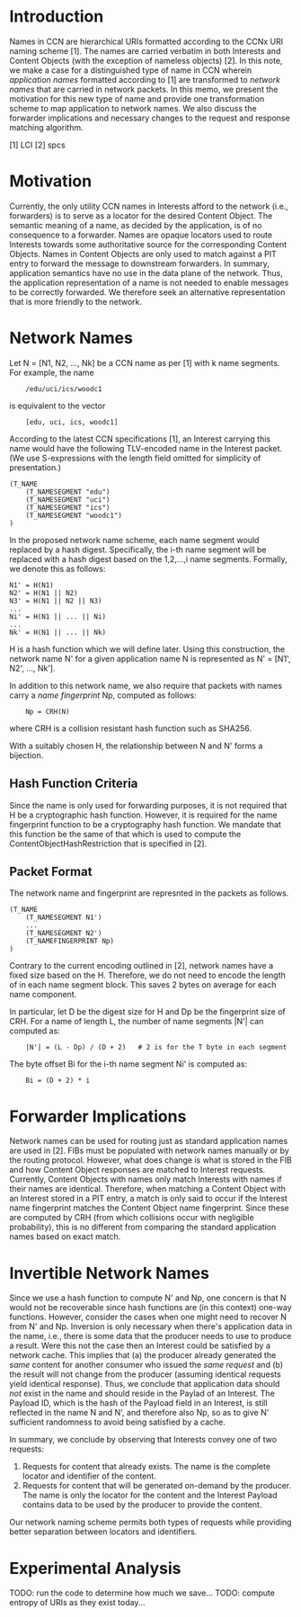 # Introduction

Names in CCN are hierarchical URIs formatted according to the CCNx URI naming scheme [1]. 
The names are carried verbatim in both Interests and Content Objects (with the exception
of nameless objects) [2]. In this note, we make a case for a distinguished type of 
name in CCN wherein *application names* formatted according to [1] are transformed to 
*network names* that are carried in network packets. In this memo, we present the 
motivation for this new type of name and provide one transformation scheme to map
application to network names. We also discuss the forwarder implications and necessary
changes to the request and response matching algorithm. 

[1] LCI
[2] spcs

# Motivation

Currently, the only utility CCN names in Interests afford to the network (i.e., forwarders) 
is to serve as a locator for the desired Content Object. The semantic meaning of a name,
as decided by the application, is of no consequence to a forwarder. Names are opaque 
locators used to route Interests towards some authoritative source for the corresponding
Content Objects. Names in Content Objects are only used to match against a PIT entry to 
forward the message to downstream forwarders. In summary, application semantics have
no use in the data plane of the network. Thus, the application representation of a name
is not needed to enable messages to be correctly forwarded. We therefore seek an
alternative representation that is more friendly to the network. 

# Network Names

Let N = [N1, N2, ..., Nk] be a CCN name as per [1] with k name segments. For example,
the name 

~~~
    /edu/uci/ics/woodc1
~~~

is equivalent to the vector

~~~
    [edu, uci, ics, woodc1]
~~~

According to the latest CCN specifications [1], an Interest carrying this name 
would have the following TLV-encoded name in the Interest packet. (We use
S-expressions with the length field omitted for simplicity of presentation.)

~~~
(T_NAME 
    (T_NAMESEGMENT "edu")
    (T_NAMESEGMENT "uci")
    (T_NAMESEGMENT "ics")
    (T_NAMESEGMENT "woodc1")
)
~~~

In the proposed network name scheme, each name segment would replaced
by a hash digest. Specifically, the i-th name segment will be replaced
with a hash digest based on the 1,2,...,i name segments. Formally, we 
denote this as follows:

~~~
N1' = H(N1)
N2' = H(N1 || N2)
N3' = H(N1 || N2 || N3)
...
Ni' = H(N1 || ... || Ni)
...
Nk' = H(N1 || ... || Nk)
~~~

H is a hash function which we will define later. Using this construction,
the network name N' for a given application name N is represented as 
N' = [N1', N2', ..., Nk']. 

In addition to this network name, we also require that packets with names
carry a *name fingerprint* Np, computed as follows:

~~~
    Np = CRH(N)
~~~

where CRH is a collision resistant hash function such as SHA256. 

With a suitably chosen H, the relationship between N and N' forms a bijection.

## Hash Function Criteria

Since the name is only used for forwarding purposes, it is not required that
H be a cryptographic hash function. However, it is required for the name fingerprint
function to be a cryptography hash function. We mandate that this function be the
same of that which is used to compute the ContentObjectHashRestriction that 
is specified in [2]. 

## Packet Format

The network name and fingerprint are represnted in the packets as follows.

~~~
(T_NAME 
    (T_NAMESEGMENT N1')
    ...
    (T_NAMESEGMENT N2')
    (T_NAMEFINGERPRINT Np)
)
~~~

Contrary to the current encoding outlined in [2], network names have a 
fixed size based on the H. Therefore, we do not need to encode the length
of in each name segment block. This saves 2 bytes on average for each
name component.

In particular, let D be the digest size for H and Dp be the fingerprint
size of CRH. For a name of length L, the number of name segments |N'| can 
computed as:

~~~
    |N'| = (L - Dp) / (D + 2)   # 2 is for the T byte in each segment
~~~

The byte offset Bi for the i-th name segment Ni' is computed as:

~~~
    Bi = (D + 2) * i
~~~

# Forwarder Implications

Network names can be used for routing just as standard application names are used
in [2]. FIBs must be populated with network names manually or by the routing protocol. 
However, what does change is what is stored in the FIB and how Content Object responses
are matched to Interest requests. Currently, Content Objects with names only match
Interests with names if their names are identical. Therefore, when matching a Content
Object with an Interest stored in a PIT entry, a match is only said to occur if
the Interest name fingerprint matches the Content Object name fingerprint. Since these
are computed by CRH (from which collisions occur with negligible probability), this
is no different from comparing the standard application names based on exact match. 

# Invertible Network Names

Since we use a hash function to compute N' and Np, one concern is that N would not
be recoverable since hash functions are (in this context) one-way functions. 
However, consider the cases when one might need to recover N from N' and Np. 
Inversion is only necessary when there's application data in the name, i.e., 
there is some data that the producer needs to use to produce a result. Were
this not the case then an Interest could be satisfied by a network cache. This
implies that (a) the producer already generated the *same* content for another
consumer who issued the *same request* and (b) the result will not change from
the producer (assuming identical requests yield identical response). 
Thus, we conclude that application data should *not* exist in the name and should
reside in the Paylad of an Interest. The Payload ID, which is the hash of the Payload
field in an Interest, is still reflected in the name N and N', and therefore also Np, 
so as to give N' sufficient randomness to avoid being satisfied by a cache. 

In summary, we conclude by observing that Interests convey one of two requests:

1. Requests for content that already exists. The name is the complete locator
and identifier of the content.
2. Requests for content that will be generated on-demand by the producer. The name
is only the locator for the content and the Interest Payload contains data to 
be used by the producer to provide the content. 

Our network naming scheme permits both types of requests while providing better
separation between locators and identifiers. 

# Experimental Analysis

TODO: run the code to determine how much we save...
TODO: compute entropy of URIs as they exist today...
